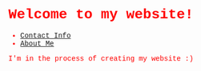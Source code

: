 <!-- make all of the font retro red color-->
<style>
  body {
    font-family: 'Courier New', Courier, monospace;
    color: red;
  }
</style>

# Welcome to my website!

- [Contact Info](./contact.html)
- [About Me](./aboutme.html)

I'm in the process of creating my website :)

<!-- make the background a gif of stars-->
<style>
  body {
    background-image: url('stars.gif');
  }
</style>